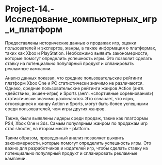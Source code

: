 # Project-14.- Исследование_компьютерных_игр_и_платформ
Предоставлены исторические данные о продажах игр, оценки пользователей и экспертов, жанры, а также информация о платформах, таких как Xbox и PlayStation. Необхожимо выявить закономерности, которые помогут определить успешность игры. Это позволит сделать ставку на потенциально популярный продукт и спланировать рекламные кампании.

Анализ данных показал, что средние пользовательские рейтинги платформ Xbox One и PC статистически значимо не различаются. Однако, средние пользовательские рейтинги жанров Action (англ. «действие», экшен-игры) и Sports (англ. «спортивные соревнования») статистически значимо различаются. Это означает, что игры, относящиеся к жанру Action и Sports, могут быть более успешными среди пользователей, чем игры других жанров.

Также, были выявлены лидеры среди продаж, такие как платформы PS4, Xbox One и 3ds. Самым популярным жанром по продажам игр стал shooter, на втором месте - platform. 

Таким образом, проведенный анализ позволяет выявить закономерности, которые помогут определить успешность игры. Это важно для разработчиков и издателей игр, чтобы сделать ставку на потенциально популярный продукт и спланировать рекламные кампании.
